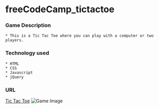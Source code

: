 # freeCodeCamp_tictactoe
### Game Description
    * This is a Tic Tac Toe where you can play with a computer or two players.
### Technology used
    * HTML
    * CSS
    * Javascript
    * jQuery
### URL
[Tic Tac Toe]()
![Game Image]()